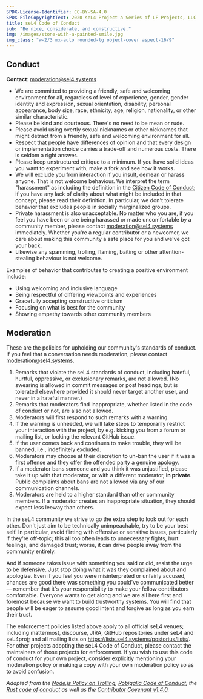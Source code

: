 ```yaml
---
SPDX-License-Identifier: CC-BY-SA-4.0
SPDX-FileCopyrightText: 2020 seL4 Project a Series of LF Projects, LLC.
title: seL4 Code of Conduct
sub: "Be nice, considerate, and constructive."
img: /images/stone-with-a-painted-smile.jpg
img_class: "w-2/3 mx-auto rounded-lg object-cover aspect-16/9"
---
```


## Conduct

**Contact**: [moderation@sel4.systems]

* We are committed to providing a friendly, safe and welcoming environment for all, regardless of level of experience, gender, gender identity and expression, sexual orientation, disability, personal appearance, body size, race, ethnicity, age, religion, nationality, or other similar characteristic.
* Please be kind and courteous. There's no need to be mean or rude.
* Please avoid using overtly sexual nicknames or other nicknames that might detract from a friendly, safe and welcoming environment for all.
* Respect that people have differences of opinion and that every design or implementation choice carries a trade-off and numerous costs. There is seldom a right answer.
* Please keep unstructured critique to a minimum. If you have solid ideas you want to experiment with, make a fork and see how it works.
* We will exclude you from interaction if you insult, demean or harass anyone. That is not welcome behaviour. We interpret the term "harassment" as including the definition in the [Citizen Code of Conduct](http://citizencodeofconduct.org/); if you have any lack of clarity about what might be included in that concept, please read their definition. In particular, we don't tolerate behavior that excludes people in socially marginalized groups.
* Private harassment is also unacceptable. No matter who you are, if you feel you have been or are being harassed or made uncomfortable by a community member, please contact [moderation@sel4.systems] immediately. Whether you're a regular contributor or a newcomer, we care about making this community a safe place for you and we've got your back.
* Likewise any spamming, trolling, flaming, baiting or other attention-stealing behaviour is not welcome.

Examples of behavior that contributes to creating a positive environment
include:

* Using welcoming and inclusive language
* Being respectful of differing viewpoints and experiences
* Gracefully accepting constructive criticism
* Focusing on what is best for the community
* Showing empathy towards other community members

## Moderation

These are the policies for upholding our community's standards of conduct. If you feel that a conversation needs moderation, please contact [moderation@sel4.systems].

1.  Remarks that violate the seL4 standards of conduct, including hateful, hurtful, oppressive, or exclusionary remarks, are not allowed. (No swearing is allowed in commit messages or post headings, but is tolerated elsewhere provided it should never target another user, and never in a hateful manner.)
2.  Remarks that moderators find inappropriate, whether listed in the code of conduct or not, are also not allowed.
3.  Moderators will first respond to such remarks with a warning.
4.  If the warning is unheeded, we will take steps to temporarily
    restrict your interaction with the project, by e.g. kicking you
    from a forum or mailing list, or locking the relevant GitHub issue.
5.  If the user comes back and continues to make trouble, they will be banned, i.e., indefinitely excluded.
6.  Moderators may choose at their discretion to un-ban the user if it was a first offense and they offer the offended party a genuine apology.
7.  If a moderator bans someone and you think it was unjustified, please take it up with that moderator, or with a different moderator, **in private**. Public complaints about bans are not allowed via any of our communication channels.
8.  Moderators are held to a higher standard than other community members. If a moderator creates an inappropriate situation, they should expect less leeway than others.

In the seL4 community we strive to go the extra step to look out for each other. Don't just aim to be technically unimpeachable, try to be your best self. In particular, avoid flirting with offensive or sensitive issues, particularly if they're off-topic; this all too often leads to unnecessary fights, hurt feelings, and damaged trust; worse, it can drive people away from the community entirely.

And if someone takes issue with something you said or did, resist the urge to be defensive. Just stop doing what it was they complained about and apologize. Even if you feel you were misinterpreted or unfairly accused, chances are good there was something you could've communicated better — remember that it's your responsibility to make your fellow contributors comfortable. Everyone wants to get along and we are all here first and foremost because we want to build trustworthy systems. You will find that people will be eager to assume good intent and forgive as long as you earn their trust.

The enforcement policies listed above apply to all official seL4 venues; including mattermost, discourse, JIRA, GitHub repositories under seL4 and seL4proj; and all mailing lists on <https://lists.sel4.systems/postorius/lists/>. For other projects adopting the seL4 Code of Conduct, please contact the maintainers of those projects for enforcement. If you wish to use this code of conduct for your own project, consider explicitly mentioning your moderation policy or making a copy with your own moderation policy so as to avoid confusion.

*Adapted from the [Node.js Policy on Trolling](http://blog.izs.me/post/30036893703/policy-on-trolling), [Robigalia Code of Conduct](https://rbg.systems/conduct.html), the [Rust code of conduct](https://github.com/rust-lang/rust-www/blob/master/en-US/conduct.md) as well as the [Contributor Covenant v1.4.0](https://www.contributor-covenant.org/version/1/4/).*


[moderation@sel4.systems]: mailto:moderation@sel4.systems
